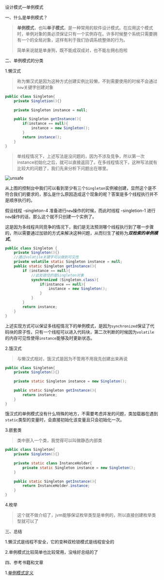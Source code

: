 设计模式—单例模式

一、什么是单例模式？

> **单例模式**，也叫**单子模式**，是一种常用的软件设计模式。在应用这个模式时，单例对象的类必须保证只有一个实例存在。许多时候整个系统只需要拥有一个的全局对象，这样有利于我们协调系统整体的行为。
>
> 简单来说就是单身狗，既不能成双成对，也不能左拥右抱啦

二、单例模式的分类

1.懒汉式

> 称为懒汉式是因为这种方式创建实例比较懒，不到需要使用的时候不会通过`new`关键字创建对象

```java
public class Singleton{
    private Singletion(){}
    
    private Singleton instance = null;
    
    public Singleton getInstance(){
        if(instance == null){
            instance = new Singleton();
        }
        return instance();
    }
}
```

> 单线程情况下，上述写法是没问题的，因为不涉及竞争，所以第一次instance初始化之后，就可以直接返回了。在多线程情况下，这种写法就有比较大的问题了，我们先来分析下问题出在哪里。



![unsafe](https://ws3.sinaimg.cn/large/006tNbRwgy1fv92v0b3wxj31kw0vzgwj.jpg)

从上图的控制台中我们可以看到至少有三个`Singleton`实例被创建，显然这个是不符合我们的要求的，那么是什么原因造成这个现象的呢？答案是多个线程执行并不是顺序执行的。

假设线程 -singleton-4 准备进行`new`操作的时候，而此时线程 -singletion-1 进行`new`操作的话，那么这个就不只创建一个实例了。

这是因为多线程共同竞争的情况下，我们是无法预测哪个线程执行到了哪一步骤的，所以需要通过加锁的方式来解决这种问题，从而衍生了被称为***双检索的单例模式***。

```java
public class Singleton {
    private Singleton(){}
    //通过volatile关键字可以做到可见性
    private volatile static Singleton instance = null;
    public static Singleton getInstance(){
        if (instance == null){
            //此处锁住的是Singleton对象
            synchronized (Singleton.class){
                if(instance == null){
                    instance = new Singleton();
                }
            }
        }
        return instance;
    }
}
```

上述实现方式可以保证多线程情况下的单例模式，是因为`synchronized`保证了代码块的原子性，只有一个线程可以进入代码块，第二次判断的时候因为`volatile`的内存可见性使得`instance`能够及时更新状态。

2.饿汉式

> 与懒汉式相对，饿汉式是因为不管用不用我先创建出来再说

```java
public class Singleton{
    private Singleton(){}
    
    private static Singleton instance = new Singleton();
    
    public static Singleton getInstance(){
        return instance;
    }
}
```

饿汉式的单例模式没有什么特殊的地方，不需要考虑并发的问题，类加载器在遇到`static`类型的变量时，会直接初始化该变量且只会初始化一次。

3.嵌套类

> 类中嵌入一个类，我觉得可以叫做静态内部类

```java
public class Singleton{
    private Singleton(){}
    
    private static class InstanceHolder{
        private static Singleton instance = new Singleton();
    }
   
    public static Singleton getInstance(){
        return InstanceHolder.instance;
    }
}
```

4.枚举

> 这个就不做介绍了，jvm能够保证枚举类型是单例的，所以直接创建枚举类型就可以了

三、总结

1.懒汉式是线程不安全，它的变种双检锁模式是线程安全的

2.单例模式比较简单也比较常用，没啥好总结的了

四、参考书籍和文章

1.[单例模式定义](https://zh.wikipedia.org/wiki/%E5%8D%95%E4%BE%8B%E6%A8%A1%E5%BC%8F)